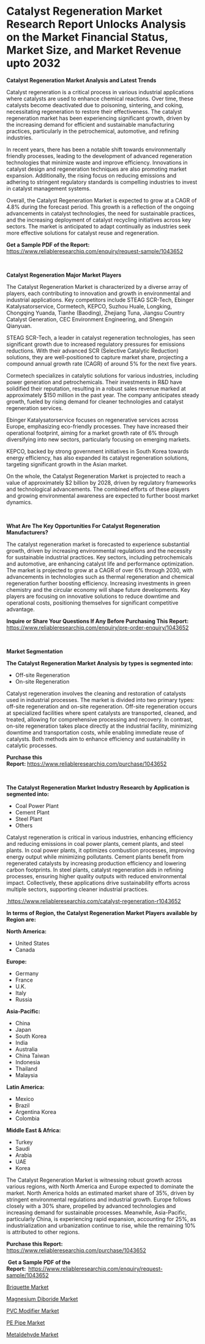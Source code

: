 <p><h1>Catalyst Regeneration Market Research Report Unlocks Analysis on the Market Financial Status, Market Size, and Market Revenue upto 2032</h1></p><p><strong>Catalyst Regeneration Market Analysis and Latest Trends</strong></p>
<p><p>Catalyst regeneration is a critical process in various industrial applications where catalysts are used to enhance chemical reactions. Over time, these catalysts become deactivated due to poisoning, sintering, and coking, necessitating regeneration to restore their effectiveness. The catalyst regeneration market has been experiencing significant growth, driven by the increasing demand for efficient and sustainable manufacturing practices, particularly in the petrochemical, automotive, and refining industries. </p><p>In recent years, there has been a notable shift towards environmentally friendly processes, leading to the development of advanced regeneration technologies that minimize waste and improve efficiency. Innovations in catalyst design and regeneration techniques are also promoting market expansion. Additionally, the rising focus on reducing emissions and adhering to stringent regulatory standards is compelling industries to invest in catalyst management systems.</p><p>Overall, the Catalyst Regeneration Market is expected to grow at a CAGR of 4.8% during the forecast period. This growth is a reflection of the ongoing advancements in catalyst technologies, the need for sustainable practices, and the increasing deployment of catalyst recycling initiatives across key sectors. The market is anticipated to adapt continually as industries seek more effective solutions for catalyst reuse and regeneration.</p></p>
<p><strong>Get a Sample PDF of the Report:&nbsp;</strong> <a href="https://www.reliableresearchiq.com/enquiry/request-sample/1043652?utm_campaign=1870&utm_medium=2&utm_source=Github&utm_content=ia&utm_term=31032025&utm_id=catalyst-regeneration">https://www.reliableresearchiq.com/enquiry/request-sample/1043652</a></p>
<p>&nbsp;</p>
<p><strong>Catalyst Regeneration Major Market Players</strong></p>
<p><p>The Catalyst Regeneration Market is characterized by a diverse array of players, each contributing to innovation and growth in environmental and industrial applications. Key competitors include STEAG SCR-Tech, Ebinger Katalysatorservice, Cormetech, KEPCO, Suzhou Huale, Longking, Chongqing Yuanda, Tianhe (Baoding), Zhejiang Tuna, Jiangsu Country Catalyst Generation, CEC Environment Engineering, and Shengxin Qianyuan.</p><p>STEAG SCR-Tech, a leader in catalyst regeneration technologies, has seen significant growth due to increased regulatory pressures for emissions reductions. With their advanced SCR (Selective Catalytic Reduction) solutions, they are well-positioned to capture market share, projecting a compound annual growth rate (CAGR) of around 5% for the next five years.</p><p>Cormetech specializes in catalytic solutions for various industries, including power generation and petrochemicals. Their investments in R&D have solidified their reputation, resulting in a robust sales revenue marked at approximately $150 million in the past year. The company anticipates steady growth, fueled by rising demand for cleaner technologies and catalyst regeneration services.</p><p>Ebinger Katalysatorservice focuses on regenerative services across Europe, emphasizing eco-friendly processes. They have increased their operational footprint, aiming for a market growth rate of 6% through diversifying into new sectors, particularly focusing on emerging markets.</p><p>KEPCO, backed by strong government initiatives in South Korea towards energy efficiency, has also expanded its catalyst regeneration solutions, targeting significant growth in the Asian market.</p><p>On the whole, the Catalyst Regeneration Market is projected to reach a value of approximately $2 billion by 2028, driven by regulatory frameworks and technological advancements. The combined efforts of these players and growing environmental awareness are expected to further boost market dynamics.</p></p>
<p>&nbsp;</p>
<p><strong>What Are The Key Opportunities For Catalyst Regeneration Manufacturers?</strong></p>
<p><p>The catalyst regeneration market is forecasted to experience substantial growth, driven by increasing environmental regulations and the necessity for sustainable industrial practices. Key sectors, including petrochemicals and automotive, are enhancing catalyst life and performance optimization. The market is projected to grow at a CAGR of over 6% through 2030, with advancements in technologies such as thermal regeneration and chemical regeneration further boosting efficiency. Increasing investments in green chemistry and the circular economy will shape future developments. Key players are focusing on innovative solutions to reduce downtime and operational costs, positioning themselves for significant competitive advantage.</p></p>
<p><strong>Inquire or Share Your Questions If Any Before Purchasing This Report:</strong> <a href="https://www.reliableresearchiq.com/enquiry/pre-order-enquiry/1043652?utm_campaign=1870&utm_medium=2&utm_source=Github&utm_content=ia&utm_term=31032025&utm_id=catalyst-regeneration">https://www.reliableresearchiq.com/enquiry/pre-order-enquiry/1043652</a></p>
<p>&nbsp;</p>
<p><strong>Market Segmentation</strong></p>
<p><strong>The Catalyst Regeneration Market Analysis by types is segmented into:</strong></p>
<p><ul><li>Off-site Regeneration</li><li>On-site Regeneration</li></ul></p>
<p><p>Catalyst regeneration involves the cleaning and restoration of catalysts used in industrial processes. The market is divided into two primary types: off-site regeneration and on-site regeneration. Off-site regeneration occurs at specialized facilities where spent catalysts are transported, cleaned, and treated, allowing for comprehensive processing and recovery. In contrast, on-site regeneration takes place directly at the industrial facility, minimizing downtime and transportation costs, while enabling immediate reuse of catalysts. Both methods aim to enhance efficiency and sustainability in catalytic processes.</p></p>
<p><strong>Purchase this Report:&nbsp;</strong><a href="https://www.reliableresearchiq.com/purchase/1043652?utm_campaign=1870&utm_medium=2&utm_source=Github&utm_content=ia&utm_term=31032025&utm_id=catalyst-regeneration">https://www.reliableresearchiq.com/purchase/1043652</a></p>
<p>&nbsp;</p>
<p><strong>The Catalyst Regeneration Market Industry Research by Application is segmented into:</strong></p>
<p><ul><li>Coal Power Plant</li><li>Cement Plant</li><li>Steel Plant</li><li>Others</li></ul></p>
<p><p>Catalyst regeneration is critical in various industries, enhancing efficiency and reducing emissions in coal power plants, cement plants, and steel plants. In coal power plants, it optimizes combustion processes, improving energy output while minimizing pollutants. Cement plants benefit from regenerated catalysts by increasing production efficiency and lowering carbon footprints. In steel plants, catalyst regeneration aids in refining processes, ensuring higher quality outputs with reduced environmental impact. Collectively, these applications drive sustainability efforts across multiple sectors, supporting cleaner industrial practices.</p></p>
<p><a href="https://www.reliableresearchiq.com/catalyst-regeneration-r1043652?utm_campaign=1870&utm_medium=2&utm_source=Github&utm_content=ia&utm_term=31032025&utm_id=catalyst-regeneration">&nbsp;https://www.reliableresearchiq.com/catalyst-regeneration-r1043652</a></p>
<p><strong>In terms of Region, the Catalyst Regeneration Market Players available by Region are:</strong></p>
<p>
    <p> <strong> North America: </strong>
        <ul>
            <li>United States</li>
            <li>Canada</li>
        </ul>
        </p> 
    <p> <strong> Europe: </strong>
        <ul>
            <li>Germany</li>
            <li>France</li>
            <li>U.K.</li>
            <li>Italy</li>
            <li>Russia</li>
        </ul>
        </p> 
    <p> <strong> Asia-Pacific: </strong>
        <ul>
            <li>China</li>
            <li>Japan</li>
            <li>South Korea</li>
            <li>India</li>
            <li>Australia</li>
            <li>China Taiwan</li>
            <li>Indonesia</li>
            <li>Thailand</li>
            <li>Malaysia</li>
        </ul>
        </p> 
    <p> <strong> Latin America: </strong>
        <ul>
            <li>Mexico</li>
            <li>Brazil</li>
            <li>Argentina Korea</li>
            <li>Colombia</li>
        </ul>
        </p> 
    <p> <strong> Middle East & Africa: </strong>
        <ul>
            <li>Turkey</li>
            <li>Saudi</li>
            <li>Arabia</li>
            <li>UAE</li>
            <li>Korea</li>
        </ul>
    </p>
    </p>
<p><p>The Catalyst Regeneration Market is witnessing robust growth across various regions, with North America and Europe expected to dominate the market. North America holds an estimated market share of 35%, driven by stringent environmental regulations and industrial growth. Europe follows closely with a 30% share, propelled by advanced technologies and increasing demand for sustainable processes. Meanwhile, Asia-Pacific, particularly China, is experiencing rapid expansion, accounting for 25%, as industrialization and urbanization continue to rise, while the remaining 10% is attributed to other regions.</p></p>
<p><strong>Purchase this Report: </strong><a href="https://www.reliableresearchiq.com/purchase/1043652?utm_campaign=1870&utm_medium=2&utm_source=Github&utm_content=ia&utm_term=31032025&utm_id=catalyst-regeneration">https://www.reliableresearchiq.com/purchase/1043652</a></p>
<p>&nbsp;<strong>Get a Sample PDF of the Report:&nbsp;&nbsp;</strong><a href="https://www.reliableresearchiq.com/enquiry/request-sample/1043652?utm_campaign=1870&utm_medium=2&utm_source=Github&utm_content=ia&utm_term=31032025&utm_id=catalyst-regeneration">https://www.reliableresearchiq.com/enquiry/request-sample/1043652</a></p>
<p><strong></strong></p>
<p><p><a href="https://github.com/marteyfito9/Market-Research-Report-List-1/blob/main/briquette-market.md?utm_campaign=1870&utm_medium=2&utm_source=Github&utm_content=ia&utm_term=31032025&utm_id=catalyst-regeneration">Briquette Market</a></p><p><a href="https://github.com/tornapruttuz/Market-Research-Report-List-1/blob/main/magnesium-diboride-market.md?utm_campaign=1870&utm_medium=2&utm_source=Github&utm_content=ia&utm_term=31032025&utm_id=catalyst-regeneration">Magnesium Diboride Market</a></p><p><a href="https://github.com/saguegrody74/Market-Research-Report-List-1/blob/main/pvc-modifier-market.md?utm_campaign=1870&utm_medium=2&utm_source=Github&utm_content=ia&utm_term=31032025&utm_id=catalyst-regeneration">PVC Modifier Market</a></p><p><a href="https://github.com/denighoylen1/Market-Research-Report-List-1/blob/main/pe-pipe-market.md?utm_campaign=1870&utm_medium=2&utm_source=Github&utm_content=ia&utm_term=31032025&utm_id=catalyst-regeneration">PE Pipe Market</a></p><p><a href="https://github.com/yuukoleuda/Market-Research-Report-List-1/blob/main/metaldehyde-market.md?utm_campaign=1870&utm_medium=2&utm_source=Github&utm_content=ia&utm_term=31032025&utm_id=catalyst-regeneration">Metaldehyde Market</a></p></p>